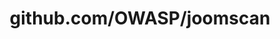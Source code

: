 ---
layout: post
title: github.com/OWASP/joomscan
categories: link
tags: [انگلیسی, گیت‌هاب, برنامه‌نویسی]
---